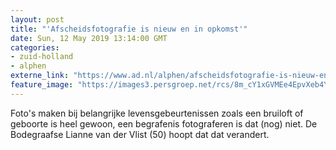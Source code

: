 ```yaml
---
layout: post
title: "'Afscheidsfotografie is nieuw en in opkomst'"
date: Sun, 12 May 2019 13:14:00 GMT
categories: 
- zuid-holland 
- alphen 
externe_link: "https://www.ad.nl/alphen/afscheidsfotografie-is-nieuw-en-in-opkomst~a4663ff9/"
feature_image: "https://images3.persgroep.net/rcs/8m_cY1xGVMEe4EpvXeb4YVK3uho/diocontent/147607133/_fitwidth/400/?appId=21791a8992982cd8da851550a453bd7f&quality=0.7"
---
```


Foto's maken bij belangrijke levensgebeurtenissen zoals een bruiloft of geboorte is heel gewoon, een begrafenis fotograferen is dat (nog) niet. De Bodegraafse Lianne van der Vlist (50) hoopt dat dat verandert.
